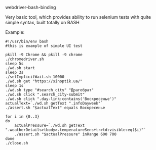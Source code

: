 webdriver-bash-binding

Very basic tool, which provides ability to run selenium tests with quite simple syntax, built totally on BASH

Example:

```
#!/usr/bin/env bash
#this is example of simple UI test

pkill -9 Chrome && pkill -9 chrome
./chromedriver.sh
sleep 5s
./wd.sh start
sleep 3s
./setImplicitWait.sh 10000
./wd.sh get "https://sinoptik.ua/"
sleep 1s
./wd.sh type "#search_city" "Драгобрат"
./wd.sh click ".search_city-submit"
./wd.sh click ".day-link:contains('Воскресенье')"
actualText=`./wd.sh getText ".infoDayweek"`
./assert.sh "$actualText" equals Воскресенье

for i in {0..3}
do
    actualPressure=`./wd.sh getText ".weatherDetails>tbody>.temperatureSens+tr>td:visible:eq($i)"`
    ./assert.sh "$actualPressure" inRange 600 700
done
./close.sh
```
